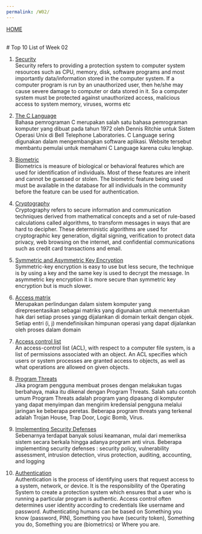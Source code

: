```yaml
---
permalink: /W02/
---
```

[HOME](../)

<br>
# Top 10 List of Week 02

1. [Security](https://www.tutorialspoint.com/operating_system)<br>
Security refers to providing a protection system to computer system resources such as CPU, memory, disk, software programs and most importantly data/information stored in the computer system. If a computer program is run by an unauthorized user, then he/she may cause severe damage to computer or data stored in it. So a computer system must be protected against unauthorized access, malicious access to system memory, viruses, worms etc

2. [The C Language](https://www.programiz.com/c-programming#flow-control)<br>
Bahasa pemrograman C merupakan salah satu bahasa pemrograman komputer yang dibuat pada tahun 1972 oleh Dennis Ritchie untuk Sistem Operasi Unix di Bell Telephone Laboratories.
C Language sering digunakan dalam mengembangkan software aplikasi. Website tersebut membantu pemulai untuk memahami C Language karena cuku lengkap.

3. [Biometric](https://veridiumid.com/biometric-system-secure/)<br>
Biometrics is measure of biological or behavioral features which are used for identification of individuals. Most of these features are inherit and cannot be guessed or stolen. The biometric feature being used must be available in the database for all individuals in the community before the feature can be used for authentication.

4. [Cryptography](https://searchsecurity.techtarget.com/definition/cryptography)<br>
Cryptography refers to secure information and communication techniques derived from mathematical concepts and a set of rule-based calculations called algorithms, to transform messages in ways that are hard to decipher. These deterministic algorithms are used for cryptographic key generation, digital signing, verification to protect data privacy, web browsing on the internet, and confidential communications such as credit card transactions and email.

5. [Symmetric and Asymmetric Key Encryption](https://www.geeksforgeeks.org/difference-between-symmetric-and-asymmetric-key-encryption/)<br>
Symmetric-key encryption is easy to use but less secure, the technique is by using a key and the same key is used to decrypt the message. In asymmetric key encryption it is more secure than symmetric key encryption but is much slower.

6. [Access matrix](https://www.geeksforgeeks.org/access-matrix-in-operating-system/)<br>
Merupakan perlindungan dalam sistem komputer yang direpresentasikan sebagai matriks yang digunakan untuk menentukan hak dari setiap proses yangg dijalankan di domain terkait dengan objek. Setiap entri (i, j) mendefinisikan himpunan operasi yang dapat dijalankan oleh proses dalam domain

7. [Access control list](https://www.imperva.com/learn/data-security/access-control-list-acl/)<br>
An access-control list (ACL), with respect to a computer file system, is a list of permissions associated with an object. An ACL specifies which users or system processes are granted access to objects, as well as what operations are allowed on given objects.

8. [Program Threats](https://www.tutorialspoint.com/operating_system/os_security.htm)<br>
Jika program pengguna membuat proses dengan melakukan tugas berbahaya, maka itu dikenal dengan Program Threats. Salah satu contoh umum Program Threats adalah program yang dipasang di komputer yang dapat menyimpan dan mengirim kredensial pengguna melalui jaringan ke beberapa peretas. Beberapa program threats yang terkenal adalah  Trojan House, Trap Door, Logic Bomb, Virus.

9. [Implementing Security Defenses](https://www.cs.uic.edu/~jbell/CourseNotes/OperatingSystems/15_Security.html)<br>
Sebenarnya terdapat banyak solusi keamanan, mulai dari memeriksa sistem secara berkala hingga adanya program anti virus. Beberapa implementing security defenses : security policy, vulnerability assessment, intrusion detection, virus protection, auditing, accounting, and logging

10. [Authentication](https://www.idrnd.ai/5-authentication-methods-that-can-prevent-the-next-breach/)<br>
Authentication is the process of identifying users that request access to a system, network, or device. It is the responsibility of the Operating System to create a protection system which ensures that a user who is running a particular program is authentic. Access control often determines user identity according to credentials like username and password. Authenticating humans can be based on Something you know (password, PIN), Something you have (security token), Something you do, Something you are (biometrics) or Where you are.
